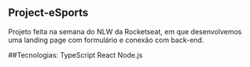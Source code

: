 ## Project-eSports
Projeto feita na semana do NLW da Rocketseat, em que desenvolvemos uma landing page com formulário e conexão com back-end.

##Tecnologias: 
TypeScript
React
Node.js


